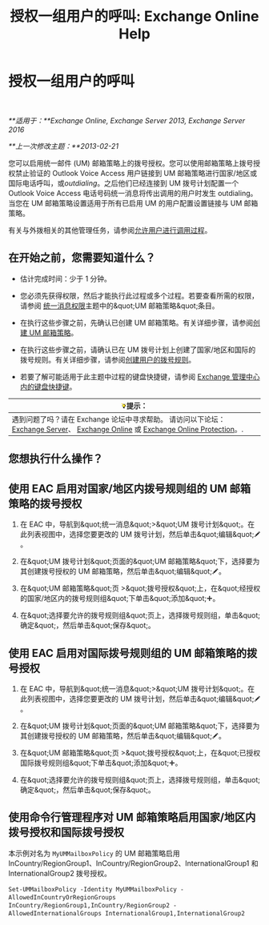 ﻿---
title: '授权一组用户的呼叫: Exchange Online Help'
TOCTitle: 授权一组用户的呼叫
ms:assetid: 7fc36757-868c-4bde-b793-6ae630da155c
ms:mtpsurl: https://technet.microsoft.com/zh-cn/library/Bb232099(v=EXCHG.150)
ms:contentKeyID: 51408245
ms.date: 05/23/2018
mtps_version: v=EXCHG.150
ms.translationtype: MT
---

# 授权一组用户的呼叫

 

_**适用于：**Exchange Online, Exchange Server 2013, Exchange Server 2016_

_**上一次修改主题：**2013-02-21_

您可以启用统一邮件 (UM) 邮箱策略上的拨号授权。您可以使用邮箱策略上拨号授权禁止验证的 Outlook Voice Access 用户链接到 UM 邮箱策略进行国家/地区或国际电话呼叫，或*outdialing*。之后他们已经连接到 UM 拨号计划配置一个 Outlook Voice Access 电话号码统一消息将传出调用的用户时发生 outdialing。当您在 UM 邮箱策略设置适用于所有已启用 UM 的用户配置设置链接与 UM 邮箱策略。

有关与外拨相关的其他管理任务，请参阅[允许用户进行调用过程](allowing-users-to-make-calls-procedures-exchange-2013-help.md)。

## 在开始之前，您需要知道什么？

  - 估计完成时间：少于 1 分钟。

  - 您必须先获得权限，然后才能执行此过程或多个过程。若要查看所需的权限，请参阅 [统一消息权限](unified-messaging-permissions-exchange-2013-help.md)主题中的\&quot;UM 邮箱策略\&quot;条目。

  - 在执行这些步骤之前，先确认已创建 UM 邮箱策略。有关详细步骤，请参阅[创建 UM 邮箱策略](create-a-um-mailbox-policy-exchange-2013-help.md)。

  - 在执行这些步骤之前，请确认已在 UM 拨号计划上创建了国家/地区和国际的拨号规则。有关详细步骤，请参阅[创建用户的拨号规则](create-dialing-rules-for-users-exchange-2013-help.md)。

  - 若要了解可能适用于此主题中过程的键盘快捷键，请参阅 [Exchange 管理中心内的键盘快捷键](keyboard-shortcuts-in-the-exchange-admin-center-exchange-online-protection-help.md)。

<table>
<thead>
<tr class="header">
<th><img src="images/Bb124558.tip(EXCHG.150).gif" title="提示" alt="提示" />提示：</th>
</tr>
</thead>
<tbody>
<tr class="odd">
<td>遇到问题了吗？请在 Exchange 论坛中寻求帮助。 请访问以下论坛：<a href="https://go.microsoft.com/fwlink/p/?linkid=60612">Exchange Server</a>、 <a href="https://go.microsoft.com/fwlink/p/?linkid=267542">Exchange Online</a> 或 <a href="https://go.microsoft.com/fwlink/p/?linkid=285351">Exchange Online Protection</a>。.</td>
</tr>
</tbody>
</table>


## 您想执行什么操作？

## 使用 EAC 启用对国家/地区内拨号规则组的 UM 邮箱策略的拨号授权

1.  在 EAC 中，导航到\&quot;统一消息\&quot;\>\&quot;UM 拨号计划\&quot;。在此列表视图中，选择您要更改的 UM 拨号计划，然后单击\&quot;编辑\&quot;![编辑图标](images/Bb124582.6f53ccb2-1f13-4c02-bea0-30690e6ea71d(EXCHG.150).gif "编辑图标")。

2.  在\&quot;UM 拨号计划\&quot;页面的\&quot;UM 邮箱策略\&quot;下，选择要为其创建拨号授权的 UM 邮箱策略，然后单击\&quot;编辑\&quot;![编辑图标](images/Bb124582.6f53ccb2-1f13-4c02-bea0-30690e6ea71d(EXCHG.150).gif "编辑图标")。

3.  在\&quot;UM 邮箱策略\&quot;页 \>\&quot;拨号授权\&quot;上，在\&quot;经授权的国家/地区内的拨号规则组\&quot;下单击\&quot;添加\&quot;![添加图标](images/JJ218640.c1e75329-d6d7-4073-a27d-498590bbb558(EXCHG.150).gif "添加图标")。

4.  在\&quot;选择要允许的拨号规则组\&quot;页上，选择拨号规则组，单击\&quot;确定\&quot;，然后单击\&quot;保存\&quot;。

## 使用 EAC 启用对国际拨号规则组的 UM 邮箱策略的拨号授权

1.  在 EAC 中，导航到\&quot;统一消息\&quot;\>\&quot;UM 拨号计划\&quot;。在此列表视图中，选择您要更改的 UM 拨号计划，然后单击\&quot;编辑\&quot;![编辑图标](images/Bb124582.6f53ccb2-1f13-4c02-bea0-30690e6ea71d(EXCHG.150).gif "编辑图标")。

2.  在\&quot;UM 拨号计划\&quot;页面的\&quot;UM 邮箱策略\&quot;下，选择要为其创建拨号授权的 UM 邮箱策略，然后单击\&quot;编辑\&quot;![编辑图标](images/Bb124582.6f53ccb2-1f13-4c02-bea0-30690e6ea71d(EXCHG.150).gif "编辑图标")。

3.  在\&quot;UM 邮箱策略\&quot;页 \>\&quot;拨号授权\&quot;上，在\&quot;已授权国际拨号规则组\&quot;下单击\&quot;添加\&quot;![添加图标](images/JJ218640.c1e75329-d6d7-4073-a27d-498590bbb558(EXCHG.150).gif "添加图标")。

4.  在\&quot;选择要允许的拨号规则组\&quot;页上，选择拨号规则组，单击\&quot;确定\&quot;，然后单击\&quot;保存\&quot;。

## 使用命令行管理程序对 UM 邮箱策略启用国家/地区内拨号授权和国际拨号授权

本示例对名为 `MyUMMailboxPolicy` 的 UM 邮箱策略启用 InCountry/RegionGroup1、InCountry/RegionGroup2、InternationalGroup1 和 InternationalGroup2 拨号授权。

    Set-UMMailboxPolicy -Identity MyUMMailboxPolicy -AllowedInCountryOrRegionGroups InCountry/RegionGroup1,InCountry/RegionGroup2 -AllowedInternationalGroups InternationalGroup1,InternationalGroup2

